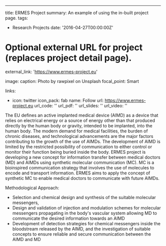 ---
title: ERMES Project
summary: An example of using the in-built project page.
tags:
  - Research Projects
date: '2016-04-27T00:00:00Z'

# Optional external URL for project (replaces project detail page).
external_link: 'https://www.ermes-project.eu'

image:
  caption: Photo by rawpixel on Unsplash
  focal_point: Smart

links:
  - icon: twitter
    icon_pack: fab
    name: Follow
    url: https://www.ermes-project.eu
url_code: ''
url_pdf: ''
url_slides: ''
url_video: ''

The EU defines an active implanted medical device (AIMD) as a device that relies on electrical energy or a source of energy other than that produced directly by the human body or gravity, intended to be implanted, into the human body. The modern demand for medical facilities, the burden of chronic diseases, and technological advancements are the major factors contributing to the growth of the use of AIMDs. The development of AIMD is limited by the restricted possibility of communication to either control or monitor their function being buried inside the body. ERMES project is developing a new concept for information transfer between medical doctors (MD) and AIMDs using synthetic molecular communication (MC). MC is a bioinspired communication strategy that involves the use of molecules to encode and transport information. ERMES aims to apply the concept of synthetic MC to enable medical doctors to communicate with future AIMDs.

Methodological Approach: 
- Selection and chemical design and synthesis of the suitable molecular messengers,
- Design and validation of injection and modulation schemes for molecular messengers propagating in the body's vascular system allowing MD to communicate the desired information towards an AIMD
- Development of detection strategies for chemical messengers inside the bloodstream released by the AIMD, and the investigation of suitable concepts to ensure reliable and secure communication between the AIMD and MD
